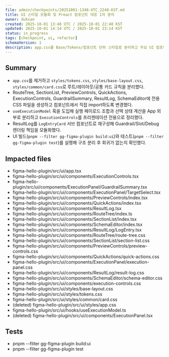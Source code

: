 ```yaml
---
file: admin/checkpoints/20251001-1348-UTC_2248-KST.md
title: UI 스타일 모듈화 및 Preact 컴포넌트 대응 1차 분리
owner: duksan
created: 2025-10-01 13:48 UTC / 2025-10-01 22:48 KST
updated: 2025-10-01 14:14 UTC / 2025-10-01 23:14 KST
status: in_progress
tags: [checkpoint, ui, refactor]
schemaVersion: 1
description: app.css를 Base/Tokens/컴포넌트 단위 스타일로 분리하고 주요 UI 컴포넌트에 개별 CSS 모듈을 적용했다.
---
```


## Summary

- `app.css`를 제거하고 `styles/tokens.css`, `styles/base-layout.css`, `styles/common/card.css`로 루트/레이아웃/공통 카드 규칙을 분리했다.
- RouteTree, SectionList, PreviewControls, QuickActions, ExecutionControls, GuardrailSummary, ResultLog, SchemaEditor에 전용 CSS 파일을 생성하고 컴포넌트에서 직접 import하도록 변경했다.
- `useExecutionModel` 훅을 도입해 실행 페이로드 조합과 선택 상태 계산을 App 외부로 분리하고 `ExecutionControls`를 프리젠테이션 전용으로 정리했다.
- ResultLog를 `LogEntryCard` 서브 컴포넌트로 재구성해 Guardrail/Slot/Debug 렌더링 책임을 모듈화했다.
- UI 빌드(`pnpm --filter gg-figma-plugin build:ui`)와 테스트(`pnpm --filter gg-figma-plugin test`)를 실행해 구조 분리 후 회귀가 없는지 확인했다.

## Impacted files

- figma-hello-plugin/src/ui/app.tsx
- figma-hello-plugin/src/ui/components/ExecutionControls.tsx
- figma-hello-plugin/src/ui/components/ExecutionPanel/GuardrailSummary.tsx
- figma-hello-plugin/src/ui/components/ExecutionPanel/TargetSelect.tsx
- figma-hello-plugin/src/ui/components/PreviewControls/index.tsx
- figma-hello-plugin/src/ui/components/QuickActions/index.tsx
- figma-hello-plugin/src/ui/components/ResultLog.tsx
- figma-hello-plugin/src/ui/components/RouteTree/index.ts
- figma-hello-plugin/src/ui/components/SectionList/index.tsx
- figma-hello-plugin/src/ui/components/SchemaEditor/index.tsx
- figma-hello-plugin/src/ui/components/ResultLog/LogEntry.tsx
- figma-hello-plugin/src/ui/components/RouteTree/route-tree.css
- figma-hello-plugin/src/ui/components/SectionList/section-list.css
- figma-hello-plugin/src/ui/components/PreviewControls/preview-controls.css
- figma-hello-plugin/src/ui/components/QuickActions/quick-actions.css
- figma-hello-plugin/src/ui/components/ExecutionPanel/execution-panel.css
- figma-hello-plugin/src/ui/components/ResultLog/result-log.css
- figma-hello-plugin/src/ui/components/SchemaEditor/schema-editor.css
- figma-hello-plugin/src/ui/components/execution-controls.css
- figma-hello-plugin/src/ui/styles/base-layout.css
- figma-hello-plugin/src/ui/styles/tokens.css
- figma-hello-plugin/src/ui/styles/common/card.css
- (deleted) figma-hello-plugin/src/ui/styles/app.css
- figma-hello-plugin/src/ui/hooks/useExecutionModel.ts
- (deleted) figma-hello-plugin/src/ui/components/ExecutionPanel.tsx

## Tests

- pnpm --filter gg-figma-plugin build:ui
- pnpm --filter gg-figma-plugin test
